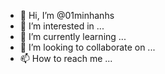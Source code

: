- 👋 Hi, I’m @01minhanhs
- 👀 I’m interested in ...
- 🌱 I’m currently learning ...
- 💞️ I’m looking to collaborate on ...
- 📫 How to reach me ...

<!---
01minhanhs/01minhanhs is a ✨ special ✨ repository because its `README.md` (this file) appears on your GitHub profile.
You can click the Preview link to take a look at your changes.
--->
